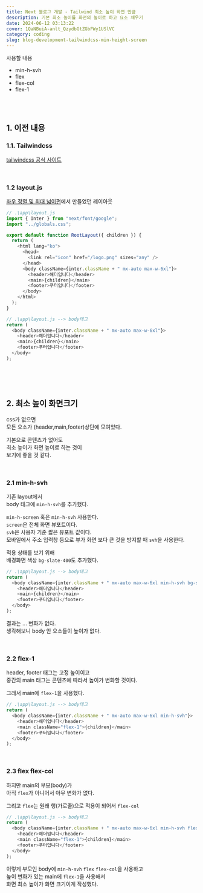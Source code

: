 ```yaml
---
title: Next 블로그 개발 - Tailwind 최소 높이 화면 만큼
description: 기본 최소 높이를 화면의 높이로 하고 요소 채우기
date: 2024-06-12 03:13:22
cover: 1QaNBuiA-anlt_QzydbGtZGbFWy1USlVC
category: coding
slug: blog-development-tailwindcss-min-height-screen
---
```


사용할 내용

- min-h-svh
- flex
- flex-col
- flex-1

<br><br>

## 1. 이전 내용

### 1.1. Tailwindcss

[tailwindcss 공식 사이트](https://tailwindcss.com/)

<br>

### 1.2 layout.js

[좌우 정렬 및 최대 넓이편](/blog/blog-development-tailwindcss-align-x-axis-and-max-width)에서 만들었던 레이아웃

```js
// .\app\layout.js
import { Inter } from "next/font/google";
import "../globals.css";

export default function RootLayout({ children }) {
  return (
    <html lang="ko">
      <head>
        <link rel="icon" href="/logo.png" sizes="any" />
      </head>
      <body className={inter.className + " mx-auto max-w-6xl"}>
        <header>해더입니다</header>
        <main>{children}</main>
        <footer>푸터입니다</footer>
      </body>
    </html>
  );
}
```

```js
// .\app\layout.js --> body태그
return (
  <body className={inter.className + " mx-auto max-w-6xl"}>
    <header>해더입니다</header>
    <main>{children}</main>
    <footer>푸터입니다</footer>
  </body>
);
```

<br><br><br>

## 2. 최소 높이 화면크기

css가 없으면  
모든 요소가 (header,main,footer)상단에 모여있다.

기본으로 콘텐츠가 없어도  
최소 높이가 화면 높이로 하는 것이  
보기에 좋을 것 같다.

<br>

### 2.1 min-h-svh

기존 layout에서  
body 태그에 `min-h-svh`를 추가했다.

`min-h-screen` 혹은 `min-h-svh` 사용한다.  
`screen`은 전체 화면 뷰포트이다.  
`svh`은 사용자 기준 짧은 뷰포트 값이다.  
모바일에서 주소 입력창 등으로 뷰가 화면 보다 큰 것을 방지할 때 `svh`을 사용한다.

적용 상태를 보기 위해  
배경화면 색상 `bg-slate-400`도 추가했다.

```js
// .\app\layout.js --> body태그
return (
  <body className={inter.className + " mx-auto max-w-6xl min-h-svh bg-slate-400"}>
    <header>해더입니다</header>
    <main>{children}</main>
    <footer>푸터입니다</footer>
  </body>
);
```

결과는 ... 변화가 없다.  
생각해보니 body 안 요소들이 높이가 없다.

<br>

### 2.2 flex-1

header, footer 태그는 고정 높이이고  
중간의 main 태그는 콘텐츠에 따라서 높이가 변화할 것이다.

그래서 main에 `flex-1`을 사용했다.

```js
// .\app\layout.js --> body태그
return (
  <body className={inter.className + " mx-auto max-w-6xl min-h-svh"}>
    <header>해더입니다</header>
    <main className="flex-1">{children}</main>
    <footer>푸터입니다</footer>
  </body>
);
```

<br>

### 2.3 flex flex-col

하지만 main의 부모(body)가  
아직 `flex`가 아니어서 아무 변화가 없다.

그리고 `flex`는 원래 행(가로줄)으로 적용이 되어서 `flex-col`

```js
// .\app\layout.js --> body태그
return (
  <body className={inter.className + " mx-auto max-w-6xl min-h-svh flex flex-col"}>
    <header>해더입니다</header>
    <main className="flex-1">{children}</main>
    <footer>푸터입니다</footer>
  </body>
);
```

이렇게 부모인 body에 `min-h-svh` `flex` `flex-col`을 사용하고  
높이 변화가 있는 main에 `flex-1`을 사용해서  
화면 최소 높이가 화면 크기이게 작성했다.
